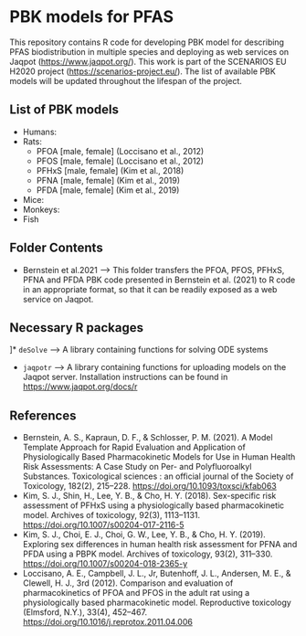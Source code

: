 # PBK models for PFAS 
This repository contains R code for developing PBK model for describing PFAS biodistribution in multiple species and deploying as web services on Jaqpot (https://www.jaqpot.org/). This work is part of the SCENARIOS EU H2020 project (https://scenarios-project.eu/). The list of available PBK models will be updated throughout the lifespan of the project.

## List of PBK models
- Humans:
- Rats:
    * PFOA [male, female] (Loccisano et al., 2012)
    * PFOS [male, female] (Loccisano et al., 2012)
    * PFHxS [male, female] (Kim et al., 2018)
    * PFNA [male, female] (Kim et al., 2019)
    * PFDA [male, female] (Kim et al., 2019)
- Mice:
- Monkeys:
- Fish

## Folder Contents
*  Bernstein et al.2021 --> This folder transfers the PFOA, PFOS, PFHxS, PFNA and PFDA PBK code presented in Bernstein et al. (2021) to R code in an appropriate format, so that it can be readily exposed as a web service on Jaqpot.
## Necessary R packages
]* `deSolve`  --> A library containing functions for solving ODE systems
* `jaqpotr` --> A library containing functions for uploading models on the Jaqpot server. Installation instructions can be found in https://www.jaqpot.org/docs/r

## References
* Bernstein, A. S., Kapraun, D. F., & Schlosser, P. M. (2021). A Model Template Approach for Rapid Evaluation and Application of Physiologically Based Pharmacokinetic Models for Use in Human Health Risk Assessments: A Case Study on Per- and Polyfluoroalkyl Substances. Toxicological sciences : an official journal of the Society of Toxicology, 182(2), 215–228. https://doi.org/10.1093/toxsci/kfab063
* Kim, S. J., Shin, H., Lee, Y. B., & Cho, H. Y. (2018). Sex-specific risk assessment of PFHxS using a physiologically based pharmacokinetic model. Archives of toxicology, 92(3), 1113–1131. https://doi.org/10.1007/s00204-017-2116-5
* Kim, S. J., Choi, E. J., Choi, G. W., Lee, Y. B., & Cho, H. Y. (2019). Exploring sex differences in human health risk assessment for PFNA and PFDA using a PBPK model. Archives of toxicology, 93(2), 311–330. https://doi.org/10.1007/s00204-018-2365-y
* Loccisano, A. E., Campbell, J. L., Jr, Butenhoff, J. L., Andersen, M. E., & Clewell, H. J., 3rd (2012). Comparison and evaluation of pharmacokinetics of PFOA and PFOS in the adult rat using a physiologically based pharmacokinetic model. Reproductive toxicology (Elmsford, N.Y.), 33(4), 452–467. https://doi.org/10.1016/j.reprotox.2011.04.006
